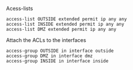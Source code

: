 Acess-lists

```
access-list OUTSIDE extended permit ip any any
access-list INSIDE extended permit ip any any
access-list DMZ extended permit ip any any
```

Attach the ACLs to the interfaces

```
access-group OUTSIDE in interface outside
access-group DMZ in interface dmz
access-group INSIDE in interface inside
```
